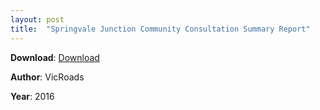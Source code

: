 ```yaml
---
layout: post
title:  "Springvale Junction Community Consultation Summary Report"
---
```


**Download**: [Download](./docs/springvalejunctioncommunityreport.pdf)

**Author**: VicRoads

**Year**: 2016
